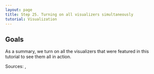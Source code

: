 ```yaml
---
layout: page
title: Step 25. Turning on all visualizers simultaneously
tutorial: Visualization
---
```


## Goals

As a summary, we turn on all the visualizers that were featured in this tutorial
to see them all in action.

Sources: <a srcfile="../visualization/omnetpp.ini" />, <a srcfile="../visualization/VisualizationH.ned" />
